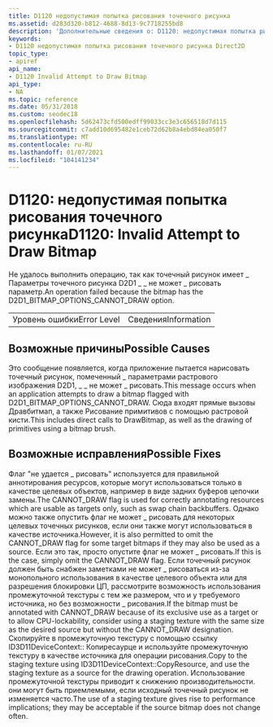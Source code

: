 ```yaml
---
title: D1120 недопустимая попытка рисования точечного рисунка
ms.assetid: d283d320-b812-4688-8d13-9c7718255bd8
description: 'Дополнительные сведения о: D1120: недопустимая попытка рисования точечного рисунка'
keywords:
- D1120 недопустимая попытка рисования точечного рисунка Direct2D
topic_type:
- apiref
api_name:
- D1120 Invalid Attempt to Draw Bitmap
api_type:
- NA
ms.topic: reference
ms.date: 05/31/2018
ms.custom: seodec18
ms.openlocfilehash: 5d62473cfd500edff99033cc3e3c656518d7d115
ms.sourcegitcommit: c7add10d695482e1ceb72d62b8a4ebd84ea050f7
ms.translationtype: MT
ms.contentlocale: ru-RU
ms.lasthandoff: 01/07/2021
ms.locfileid: "104141234"
---
```

# <a name="d1120-invalid-attempt-to-draw-bitmap"></a><span data-ttu-id="0c229-104">D1120: недопустимая попытка рисования точечного рисунка</span><span class="sxs-lookup"><span data-stu-id="0c229-104">D1120: Invalid Attempt to Draw Bitmap</span></span>

<span data-ttu-id="0c229-105">Не удалось выполнить операцию, так как точечный рисунок имеет \_ Параметры точечного рисунка D2D1 \_ \_ не может \_ рисовать параметр.</span><span class="sxs-lookup"><span data-stu-id="0c229-105">An operation failed because the bitmap has the D2D1\_BITMAP\_OPTIONS\_CANNOT\_DRAW option.</span></span>



|             |             |
|-------------|-------------|
| <span data-ttu-id="0c229-106">Уровень ошибки</span><span class="sxs-lookup"><span data-stu-id="0c229-106">Error Level</span></span> | <span data-ttu-id="0c229-107">Сведения</span><span class="sxs-lookup"><span data-stu-id="0c229-107">Information</span></span> |



 

## <a name="possible-causes"></a><span data-ttu-id="0c229-108">Возможные причины</span><span class="sxs-lookup"><span data-stu-id="0c229-108">Possible Causes</span></span>

<span data-ttu-id="0c229-109">Это сообщение появляется, когда приложение пытается нарисовать точечный рисунок, помеченный \_ параметрами растрового изображения D2D1, \_ \_ не может \_ рисовать.</span><span class="sxs-lookup"><span data-stu-id="0c229-109">This message occurs when an application attempts to draw a bitmap flagged with D2D1\_BITMAP\_OPTIONS\_CANNOT\_DRAW.</span></span> <span data-ttu-id="0c229-110">Сюда входят прямые вызовы Дравбитмап, а также Рисование примитивов с помощью растровой кисти.</span><span class="sxs-lookup"><span data-stu-id="0c229-110">This includes direct calls to DrawBitmap, as well as the drawing of primitives using a bitmap brush.</span></span>

## <a name="possible-fixes"></a><span data-ttu-id="0c229-111">Возможные исправления</span><span class="sxs-lookup"><span data-stu-id="0c229-111">Possible Fixes</span></span>

<span data-ttu-id="0c229-112">Флаг "не удается \_ рисовать" используется для правильной аннотирования ресурсов, которые могут использоваться только в качестве целевых объектов, например в виде задних буферов цепочки замены.</span><span class="sxs-lookup"><span data-stu-id="0c229-112">The CANNOT\_DRAW flag is used for correctly annotating resources which are usable as targets only, such as swap chain backbuffers.</span></span> <span data-ttu-id="0c229-113">Однако можно также опустить флаг не может \_ рисовать для некоторых целевых точечных рисунков, если они также могут использоваться в качестве источника.</span><span class="sxs-lookup"><span data-stu-id="0c229-113">However, it is also permitted to omit the CANNOT\_DRAW flag for some target bitmaps if they may also be used as a source.</span></span> <span data-ttu-id="0c229-114">Если это так, просто опустите флаг не может \_ рисовать.</span><span class="sxs-lookup"><span data-stu-id="0c229-114">If this is the case, simply omit the CANNOT\_DRAW flag.</span></span> <span data-ttu-id="0c229-115">Если точечный рисунок должен быть снабжен заметками не может \_ рисоваться из-за монопольного использования в качестве целевого объекта или для разрешения блокировки ЦП, рассмотрите возможность использования промежуточной текстуры с тем же размером, что и у требуемого источника, но без возможности \_ рисования.</span><span class="sxs-lookup"><span data-stu-id="0c229-115">If the bitmap must be annotated with CANNOT\_DRAW because of its exclusive use as a target or to allow CPU-lockability, consider using a staging texture with the same size as the desired source but without the CANNOT\_DRAW designation.</span></span> <span data-ttu-id="0c229-116">Скопируйте в промежуточную текстуру с помощью ссылку ID3D11DeviceContext:: Копиресаурце и используйте промежуточную текстуру в качестве источника для операции рисования.</span><span class="sxs-lookup"><span data-stu-id="0c229-116">Copy to the staging texture using ID3D11DeviceContext::CopyResource, and use the staging texture as a source for the drawing operation.</span></span> <span data-ttu-id="0c229-117">Использование промежуточной текстуры приводит к снижению производительности. они могут быть приемлемыми, если исходный точечный рисунок не изменяется часто.</span><span class="sxs-lookup"><span data-stu-id="0c229-117">The use of a staging texture gives rise to performance implications; they may be acceptable if the source bitmap does not change often.</span></span>

 

 




